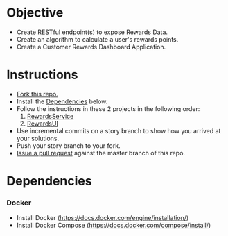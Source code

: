 # Objective
* Create RESTful endpoint(s) to expose Rewards Data.
* Create an algorithm to calculate a user's rewards points.
* Create a Customer Rewards Dashboard Application.

# Instructions
* [Fork this repo.](https://help.github.com/articles/fork-a-repo/)
* Install the [Dependencies](#dependencies) below.
* Follow the instructions in these 2 projects in the following order:
    1. [RewardsService](https://github.com/URBN-Interview/platform-services-python-test/tree/init/source/RewardsService)
    2. [RewardsUI](https://github.com/URBN-Interview/platform-services-python-test/tree/init/source/RewardsUI)
* Use incremental commits on a story branch to show how you arrived at your solutions.
* Push your story branch to your fork.
* [Issue a pull request](https://help.github.com/articles/using-pull-requests/) against the master branch of this repo.

# Dependencies
### Docker
* Install Docker (https://docs.docker.com/engine/installation/)
* Install Docker Compose (https://docs.docker.com/compose/install/)

